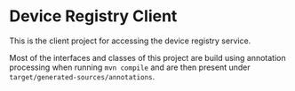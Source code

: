 # Device Registry Client

This is the client project for accessing the device registry service.

Most of the interfaces and classes of this project are build using
annotation processing when running `mvn compile` and are then present
under `target/generated-sources/annotations`.
